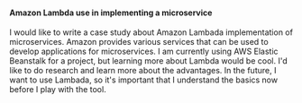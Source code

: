 ####  Amazon Lambda use in implementing a microservice

I would like to write a case study about Amazon Lambada implementation of microservices. Amazon provides various services that can be used to develop applications for 
microservices. I am currently using AWS Elastic Beanstalk for a project, but learning more about Lambda would be cool. I'd like to do research and learn more about the advantages.
In the future, I want to use Lambada, so it's important that I understand the basics now before I play with the tool.
